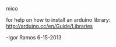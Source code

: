 mico


for help on how to install an arduino library: 
http://arduino.cc/en/Guide/Libraries


-Igor Ramos
6-15-2013

